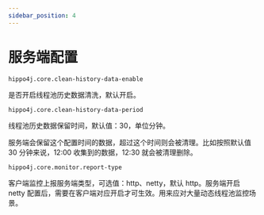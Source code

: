 ```yaml
---
sidebar_position: 4
---
```


# 服务端配置

`hippo4j.core.clean-history-data-enable`

是否开启线程池历史数据清洗，默认开启。

`hippo4j.core.clean-history-data-period`

线程池历史数据保留时间，默认值：30，单位分钟。

服务端会保留这个配置时间的数据，超过这个时间则会被清理。比如按照默认值 30 分钟来说，12:00 收集到的数据，12:30 就会被清理删除。

`hippo4j.core.monitor.report-type`

客户端监控上报服务端类型，可选值：http、netty，默认 http。服务端开启 netty 配置后，需要在客户端对应开启才可生效。用来应对大量动态线程池监控场景。
